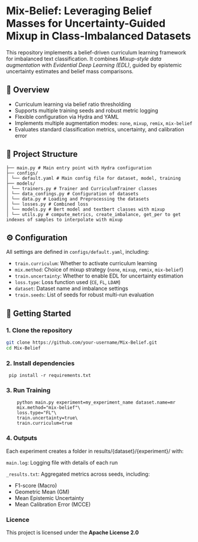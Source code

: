 # Mix-Belief: Leveraging Belief Masses for Uncertainty-Guided Mixup in Class-Imbalanced Datasets

This repository implements a belief-driven curriculum learning framework for imbalanced text classification. It combines *Mixup-style data augmentation* with *Evidential Deep Learning (EDL)*, guided by epistemic uncertainty estimates and belief mass comparisons.

## 📌 Overview

- Curriculum learning via belief ratio thresholding
- Supports multiple training seeds and robust metric logging
- Flexible configuration via Hydra and YAML
- Implements multiple augmentation modes: `none`, `mixup`, `remix`, `mix-belief`
- Evaluates standard classification metrics, uncertainty, and calibration error

## 🔧 Project Structure
```
├── main.py # Main entry point with Hydra configuration
├── configs/
│ └── default.yaml # Main config file for dataset, model, training
├── models/
│ └── trainers.py # Trainer and CurriculumTrainer classes
│ └── data_confings.py # Configuration of datasets
│ └── data.py # Loading and Preprocessing the datasets
│ └── losses.py # Combined loss
│ └── models.py # Bert model and textbert classes with mixup
│ └── utils.py # compute_metrics, create_imbalance, get_per to get indexes of samples to interpolate with mixup 
```

## ⚙️ Configuration

All settings are defined in `configs/default.yaml`, including:

- `train.curriculum`: Whether to activate curriculum learning
- `mix.method`: Choice of mixup strategy (`none`, `mixup`, `remix`, `mix-belief`)
- `train.uncertainty`: Whether to enable EDL for uncertainty estimation
- `loss.type`: Loss function used (`CE`, `FL`, `LDAM`)
- `dataset`: Dataset name and imbalance settings
- `train.seeds`: List of seeds for robust multi-run evaluation

## 🚀 Getting Started

### 1. Clone the repository

```bash
git clone https://github.com/your-username/Mix-Belief.git
cd Mix-Belief 
```

### 2.  Install dependencies
```
 pip install -r requirements.txt 
```

### 3.  Run Training

```
    python main.py experiment=my_experiment_name dataset.name=mr 
    mix.method="mix-belief"\
    loss.type="FL"\
    train.uncertainty=true\
    train.curriculum=true
```
### 4. Outputs 
Each experiment creates a folder in results/{dataset}/{experiment}/ with:

`main.log`: Logging file with details of each run

`_results.txt`: Aggregated metrics across seeds, including:

 - F1-score (Macro)
 - Geometric Mean (GM)
 - Mean Epistemic Uncertainty
 - Mean Calibration Error (MCCE)

### Licence
This project is licensed under the **Apache License 2.0**